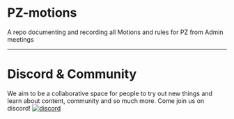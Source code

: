 # PZ-motions
A repo documenting and recording all Motions and rules for PZ from Admin meetings


***

# Discord & Community
We aim to be a collaborative space for people to try out new things and learn about content, community and so much more. Come join us on discord! [![discord](https://discordapp.com/assets/e4923594e694a21542a489471ecffa50.svg)](https://discord.gg/hMvz8mp3HV)
